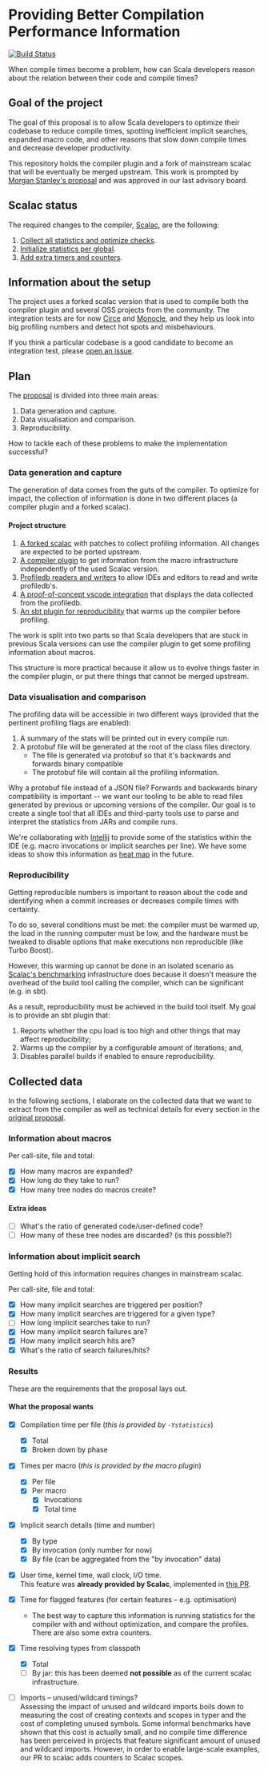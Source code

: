 # Providing Better Compilation Performance Information

[![Build
Status](https://platform-ci.scala-lang.org/api/badges/scalacenter/scalac-profiling/status.svg)](https://platform-ci.scala-lang.org/scalacenter/scalac-profiling)

When compile times become a problem, how can Scala developers reason about
the relation between their code and compile times?

## Goal of the project

The goal of this proposal is to allow Scala developers to optimize their
codebase to reduce compile times, spotting inefficient implicit searches,
expanded macro code, and other reasons that slow down compile times and
decrease developer productivity.

This repository holds the compiler plugin and a fork of mainstream scalac
that will be eventually be merged upstream. This work is prompted by [Morgan
Stanley's proposal](PROPOSAL.md) and was approved in our last advisory board.

## Scalac status

The required changes to the compiler, [Scalac](http://github.com/scala/scala), are
the following:

1. [Collect all statistics and optimize checks](https://github.com/scala/scala/pull/6034).
1. [Initialize statistics per global](https://github.com/scala/scala/pull/6051).
1. [Add extra timers and counters](https://github.com/scala/scala/pull/6067).

## Information about the setup

The project uses a forked scalac version that is used to compile both the
compiler plugin and several OSS projects from the community. The integration
tests are for now [Circe](https://github.com/circe/circe) and
[Monocle](https://github.com/julien-truffaut/Monocle), and they help us look
into big profiling numbers and detect hot spots and misbehaviours.

If you think a particular codebase is a good candidate to become an integration test, please [open an issue](https://github.com/scalacenter/scalac-profiling/issues/new).

## Plan

The [proposal](PROPOSAL.md) is divided into three main areas:

1. Data generation and capture.
1. Data visualisation and comparison.
1. Reproducibility.

How to tackle each of these problems to make the implementation successful?

### Data generation and capture

The generation of data comes from the guts of the compiler. To optimize for
impact, the collection of information is done in two different places (a
compiler plugin and a forked scalac).

#### Project structure

1. [A forked scalac](scalac/) with patches to collect profiling information.
   All changes are expected to be ported upstream.
1. [A compiler plugin](plugin/) to get information from the macro infrastructure independently
   of the used Scalac version.
1. [Profiledb readers and writers](profiledb/) to allow IDEs and editors to read and write profiledb's.
1. [A proof-of-concept vscode integration](vscode-scala/) that displays the data collected from
   the profiledb.
1. [An sbt plugin for reproducibility](sbt-plugin/) that warms up the compiler before profiling.

The work is split into two parts so that Scala developers that are stuck in previous Scala
versions can use the compiler plugin to get some profiling information about macros.

This structure is more practical because it allow us to evolve things faster in the compiler
plugin, or put there things that cannot be merged upstream.

### Data visualisation and comparison

The profiling data will be accessible in two different ways (provided that
the pertinent profiling flags are enabled):

1. A summary of the stats will be printed out in every compile run.
1. A protobuf file will be generated at the root of the class files directory.
   * The file is generated via protobuf so that it's backwards and forwards binary compatible
   * The protobuf file will contain all the profiling information.

Why a protobuf file instead of a JSON file? Forwards and backwards binary
compatibility is important -- we want our tooling to be able to read files
generated by previous or upcoming versions of the compiler. Our goal is to
create a single tool that all IDEs and third-party tools use to parse and
interpret the statistics from JARs and compile runs.

We're collaborating with [Intellij](https://github.com/JetBrains/intellij-scala) to provide
some of the statistics within the IDE (e.g. macro invocations or implicit searches per line).
We have some ideas to show this information as [heat map](https://en.wikipedia.org/wiki/Heat_map) in the future.

### Reproducibility

Getting reproducible numbers is important to reason about the code and
identifying when a commit increases or decreases compile times with
certainty.

To do so, several conditions must be met: the compiler must be warmed up, the
load in the running computer must be low, and the hardware must be tweaked to
disable options that make executions non reproducible (like Turbo Boost).

However, this warming up cannot be done in an isolated scenario as [Scalac's
benchmarking](https://github.com/scala/compiler-benchmark) infrastructure
does because it doesn't measure the overhead of the build tool calling the
compiler, which can be significant (e.g. in sbt).

As a result, reproducibility must be achieved in the build tool itself. My goal
is to provide an sbt plugin that:

1. Reports whether the cpu load is too high and other things that may affect reproducibility;
1. Warms up the compiler by a configurable amount of iterations; and,
1. Disables parallel builds if enabled to ensure reproducibility.

## Collected data

In the following sections, I elaborate on the collected data that we want to
extract from the compiler as well as technical details for every section in
the [original proposal](PROPOSAL.md).

### Information about macros

Per call-site, file and total:

- [x] How many macros are expanded?
- [x] How long do they take to run?
- [x] How many tree nodes do macros create?

#### Extra ideas
- [ ] What's the ratio of generated code/user-defined code?
- [ ] How many of these tree nodes are discarded? (is this possible?)

### Information about implicit search

Getting hold of this information requires changes in mainstream scalac.

Per call-site, file and total:

- [x] How many implicit searches are triggered per position?
- [x] How many implicit searches are triggered for a given type?
- [ ] How long implicit searches take to run?
- [x] How many implicit search failures are?
- [x] How many implicit search hits are?
- [x] What's the ratio of search failures/hits?

### Results

These are the requirements that the proposal lays out.

#### What the proposal wants

- [x] Compilation time per file (*this is provided by `-Ystatistics`*)
  - [x] Total
  - [x] Broken down by phase
- [x] Times per macro (*this is provided by the macro plugin*)
  - [x] Per file
  - [x] Per macro
    - [x] Invocations
    - [x] Total time
- [x] Implicit search details (time and number)
  - [x] By type
  - [x] By invocation (only number for now)
  - [x] By file (can be aggregated from the "by invocation" data)
- [x] User time, kernel time, wall clock, I/O time.<br>
      This feature was **already provided by Scalac**, implemented in [this PR](https://github.com/scala/scala/pull/5848).
- [x] Time for flagged features (for certain features – e.g. optimisation)
  - The best way to capture this information is running statistics for the compiler with
  and without optimization, and compare the profiles. There are also some extra counters.
- [x] Time resolving types from classpath
  - [x] Total
  - [ ] By jar: this has been deemed **not possible** as of the current scalac infrastructure.
- [ ] Imports – unused/wildcard timings?<br>
      Assessing the impact of unused and wildcard imports boils down to measuring the cost
      of creating contexts and scopes in typer and the cost of completing unused symbols. Some
      informal benchmarks have shown that this cost is actually small, and no compile time
      difference has been perceived in projects that feature significant amount of unused and
      wildcard imports. However, in order to enable large-scale examples, our PR to scalac adds
      counters to Scalac scopes.
  